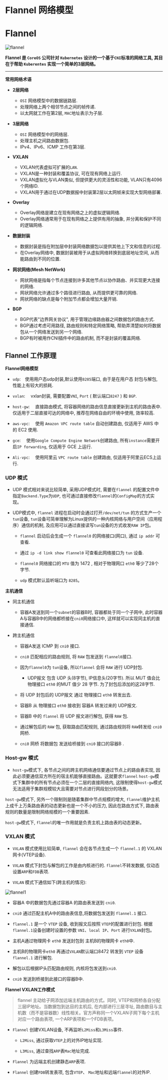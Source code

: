 # Flannel 网络模型


# Flannel

![flannel][1]


**Flannel 是 `CoreOS` 公司针对 `Kubernetes` 设计的一个基于`CNI`标准的网络工具, 其目在于帮助 `Kuberentes` 实现一个简单的3层网络。**

- - -

**常用网络术语**

* **2层网络**

  * `OSI` 网络模型中的数据链路层.
  * 处理网络上两个相邻节点之间的帧传递.
  * 以太网就工作在第2层, `MAC`地址表示为子层.


* **3层网络**

  * `OSI` 网络模型中的网络层.
  * 处理主机之间路由数据包.
  * IPv4、IPv6、ICMP 工作在第3层.


* **VXLAN**

  * VXLAN代表虚拟可扩展的`LAN`.
  * VXLAN是一种封装和覆盖协议, 可在现有网络上运行. 
  * VXLAN虚拟化与VLAN类似, 但提供更大的灵活性和功能, VLAN只有4096个网络ID.
  * VXLAN用于通过在UDP数据报中封装第2层以太网帧来实现大型网络部署.

* **Overlay**

  * Overlay网络是建立在现有网络之上的虚拟逻辑网络.
  * Overlay网络通常用于在现有网络之上提供有用的抽象, 并分离和保护不同的逻辑网络.

* **数据封装**

  * 数据封装是指在附加层中封装网络数据包以提供其他上下文和信息的过程.
  * 在Overlay网络中, 数据封装被用于从虚拟网络转换到底层地址空间, 从而能路由到不同的位置. 


* **网状网络(Mesh NetWork)**

  * 网状网络是指每个节点连接到许多其他节点以协作路由、并实现更大连接的网络.
  * 网状网络允许通过多个路径进行路由, 从而提供更可靠的网络.
  * 网状网络的缺点是每个附加节点都会增加大量开销.


* **BGP**

  * BGP代表"边界网关协议", 用于管理边缘路由器之间数据包的路由方式.
  * BGP通过考虑可用路径, 路由规则和特定网络策略, 帮助弄清楚如何将数据包从一个网络发送到另一个网络. 
  * BGP有时被用作CNI插件中的路由机制, 而不是封装的覆盖网络.




## Flannel 工作原理


**Flannel网络模型**

* `udp`:&emsp;使用用户态udp封装,默认使用`8285`端口, 由于是在用户态 封包与解包, 性能上有较大的损耗.

* `vxlan`:&emsp; vxlan封装, 需要配置`VNI`, `Port` ( 默认端口`8247` ) 和 `BGP`.

* `host-gw`:&emsp; 直接路由模式, 将容器网络的路由信息直接更新到主机的路由表中. 仅适用于二层直接可达的网络中, 推荐在网络自由的环境中使用, 效率较高.

* `aws-vpc`:&emsp; 使用 `Amazon VPC route table` 自动创建路由, 仅适用于 AWS 中的 EC2 使用.

* `gce`:&emsp; 使用`Google Compute Engine Network`创建路由, 所有`instance`需要开启`IP forwarding`, 仅适用于 GCE 上运行.

* `Ali-vpc`:&emsp; 使用阿里云 `VPC route table` 创建路由, 仅适用于阿里云ECS上运行.




### UDP 模式


* UDP 模式相对来说比较简单, 采用UDP模式时, 需要在`flannel` 的配置文件中指定`Backend.Type`为`UDP`, 也可通过直接修改`flannel`的`ConfigMap`的方式实现。


* UDP模式中, `flannel` 进程在启动时会通过打开`/dev/net/tun` 的方式生产一个`tun`设备, `tun`设备可简单理解为Linux提供的一种内核网络与用户空间（应用程序）通信的机制, 及应用可以通过直接读写`tun`设备的方式收发`RAW IP`包。

  * `flannel` 启动后会生成一个 `flannel0` 的网络接口(网口), 通过 `ip addr` 可查看.

  *  通过 `ip -d link show flannel0` 可查看此网络接口为 `tun` 设备.

  * `flannel0` 网络接口的 `MTU` 值为 1472 , 相对于物理网口 `eth0` 等少了28个字节.

  * `udp` 模式默认监听端口为 `8285`。



**主机通信**


* 同主机通信

  * 容器A发送到同一个`subnet`的容器B时, 容器都处于同一个子网中, 此时容器A与容器B中的网络都桥接在`cni0`网络接口中, 这样就可以实现同主机的直接通信.


* 跨主机通信

  * 容器A发送 ICMP 到 `cni0` 接口.

  * `cni0` 匹配相应的路由规则, 将 `RAW` 包发送到 `flannel0`接口.

  * 因为`flannel0`为 `tun`设备, 所以`flannel` 会将 `RAW` 进行 UDP封包.

    * UDP报文 包含 UDP 头(8字节), IP信息头(20字节). 所以 MUT 值会比 物理接口 `eth0` 的MUT 值少 28 字节. 为了封包后添加的这28字节.

  * 将 UDP 封包后的 UDP报文 通过 物理接口 `eth0` 转发出去.

  * 容器B 从 物理接口 `eth0` 接收到 容器A 转发过来的 UDP报文.

  * 容器B 中的 `flannel` 将 UDP 报文进行解包, 获得 `RAW` 包.

  * 通过解包后的 `RAW` 包, 获取路由匹配规则, 通过路由规则将 `RAW`转发给 `cni0` 网桥.

  * `cni0` 网桥 将数据包 发送给桥接到 `cni0` 接口的容器B .


### Host-gw 模式

* `host-gw`模式下, 各节点之间的跨主机网络通信要通过节点上的路由表实现, 因此必须要通信双方所在的宿主机能够直接路由。这就要求`flannel` `host-gw`模式下集群中的所有节点必须在一个二层的直接网络内, 这限制使得`host-gw`模式无法适用于集群规模较大且需要对节点进行网段划分的场景。

`host-gw`模式下, 另外一个限制则是随着集群中节点规模的增大, `flannel`维护主机上成千上万条路由表的动态更新也是一个不小的压力, 因此在路由方式下, 路由表规则的数量是限制网络规模的一个重要因素. 

`host-gw`模式下, `flannel`的唯一作用就是负责主机上路由表的动态更新。




### VXLAN 模式


* `VXLAN` 模式使用比较简单, `flannel` 会在各节点生成一个 `flannel.1` 的 VXLAN 网卡(VTEP设备). 

* `VXLAN` 模式下封包与解包的工作是由内核进行的. `flannel`不转发数据, 仅动态设置`ARP`和`FDB`表项.

* `VXLAN` 模式下通信如下(跨主机的情况):

![flannel1][2]

  * 容器A 中的数据包先通过容器A 的路由表发送到 `cni0`.

  * `cni0` 通过匹配主机A中的路由表信息,将数据包发送到 `flannel.1` 接口.

  * `flannel.1` 是一个 `VTEP` 设备, 收到报文后按照 `VTEP`的配置进行封包. 根据`flannel.1`设备创建时设置的参数 `VNI`、`local IP`、`Port` 进行`VXLAN`封包。

  * 主机A通过物理网卡 `eth0` 发送封包到 主机B的物理网卡 `eth0`中.

  * 主机B的物理网卡`eth0` 再通过`VXLAN`默认端口8472 转发到 `VTEP` 设备`flannel.1` 进行解包.

  * 解包以后根据IP头匹配路由规则, 内核将包发送到`cni0`.

  * `cni0` 发送到桥接到此接口的容器B中.





**Flannel VXLAN工作模式**

> flannel 主动给子网添加远端主机路由的方式。同时, VTEP和网桥各自分配三层IP地址。当数据包到达目的主机后, 在内部进行三层寻址, 路由数目与主机数（而不是容器数）线性相关。官方声称同一个VXLAN子网下每个主机对应一个路由表项, 一个ARP表项和一个FDB表项。

* `Flannel` 创建VXLAN设备, 不再监听`L2Miss`和`L3Miss`事件.

  * `L2Miss`, 通过获取`VTEP`上的对外IP地址实现.

  * `L3Miss`, 通过查找`ARP`表`Mac`地址完成.

* `Flannel` 为远端主机创建静态`ARP`表项.

* `Flannel` 创建`FDB`转发表项, 包含`VTEP`、 `Mac`地址和远端`flannel`的对外IP.








  [1]: https://jicki.cn/img/posts/flannel/flannel-logo.png
  [2]: https://jicki.cn/img/posts/flannel/flannel-1.png


